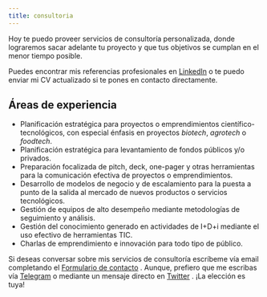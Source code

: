 ```yaml
---
title: consultoria
---
```


Hoy te puedo proveer servicios de consultoría personalizada, donde lograremos sacar adelante tu proyecto y que tus objetivos se cumplan en el menor tiempo posible.

Puedes encontrar mis referencias profesionales en <a href="https://www.linkedin.com/in/diegobelmar/" target="_blank">LinkedIn</a> <i class="fa fa-linkedin-square" aria-hidden="true"></i> o te puedo enviar mi CV actualizado si te pones en contacto directamente.

## Áreas de experiencia

- Planificación estratégica para proyectos o emprendimientos científico-tecnológicos, con especial énfasis en proyectos *biotech*, *agrotech* o *foodtech*.
- Planificación estratégica para levantamiento de fondos públicos y/o privados.
- Preparación focalizada de pitch, deck, one-pager y otras herramientas para la comunicación efectiva de proyectos o emprendimientos. 
- Desarrollo de modelos de negocio y de escalamiento para la puesta a punto de la salida al mercado de nuevos productos o servicios tecnológicos. 
- Gestión de equipos de alto desempeño mediante metodologías de seguimiento y análisis.
- Gestión del conocimiento generado en actividades de I+D+i mediante el uso efectivo de herramientas TIC.
- Charlas de emprendimiento e innovación para todo tipo de público.

Si deseas conversar sobre mis servicios de consultoría escríbeme vía email completando el <a href="/#contacto" target="_blank">Formulario de contacto</a> <i class="fa fa-envelope-o" aria-hidden="true"></i>. Aunque, prefiero que me escribas vía <a href="{{ site.telegram_url }}" target="_blank">Telegram</a> <i class="fa fa-telegram" aria-hidden="true"></i> o mediante un mensaje directo en <a href="https://twitter.com/messages/compose?recipient_id=6705812" target="_blank">Twitter</a> <i class="fa fa-twitter-square" aria-hidden="true"></i>. ¡La elección es tuya!